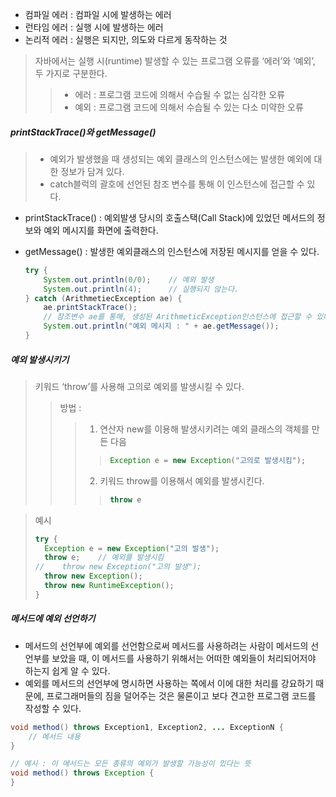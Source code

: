 
- 컴파일 에러 : 컴파일 시에 발생하는 에러
- 런타임 에러 : 실행 시에 발생하는 에러
- 논리적 에러 : 실행은 되지만, 의도와 다르게 동작하는 것

>  자바에서는 실행 시(runtime) 발생할 수 있는 프로그램 오류를 ‘에러’와 ‘예외’, 두 가지로 구분한다.
> > - 에러 : 프로그램 코드에 의해서 수습될 수 없는 심각한 오류
> > - 예외 : 프로그램 코드에 의해서 수습될 수 있는 다소 미약한 오류

##### printStackTrace()와 getMessage()
> - 예외가 발생했을 때 생성되는 예외 클래스의 인스턴스에는 발생한 예외에 대한 정보가 담겨 있다.
> - catch블럭의 괄호에 선언된 참조 변수를 통해 이 인스턴스에 접근할 수 있다.

- printStackTrace() : 예외발생 당시의 호출스택(Call Stack)에 있었던 메서드의 정보와 예외 메시지를 화면에 출력한다.
- getMessage() : 발생한 예외클래스의 인스턴스에 저장된 메시지를 얻을 수 있다.

	```java
	try {
		System.out.println(0/0);	// 예외 발생
		System.out.println(4);		// 실행되지 않는다.
	} catch (ArithmetiecException ae) {
		ae.printStackTrace();
		// 참조변수 ae를 통해, 생성된 ArithmeticException인스턴스에 접근할 수 있다.
		System.out.println("예외 메시지 : " + ae.getMessage());
	}
	```


##### 예외 발생시키기
> 키워드 ‘throw’를 사용해 고의로 예외를 발생시킬 수 있다.
> > 방법 : 
> > > 1. 연산자 new를 이용해 발생시키려는 예외 클래스의 객체를 만든 다음 
> > > > ```java
> > > > Exception e = new Exception("고의로 발생시킴");
> > > > ```
> > > 2. 키워드 throw를 이용해서 예외를 발생시킨다.
> > > > ```java
> > > > throw e
> > > > ```

> 예시 
> ```java
> try {
> 	Exception e = new Exception("고의 발생");
> 	throw e; 	// 예외를 발생시킴
> //	throw new Exception("고의 발생");
> 	throw new Exception();
> 	throw new RuntimeException();
> }
> ```

##### 메서드에 예외 선언하기
- 메서드의 선언부에 예외를 선언함으로써 메서드를 사용하려는 사람이 메서드의 선언부를 보았을 때, 이 메서드를 사용하기 위해서는 어떠한 예외들이 처리되어저야 하는지 쉽게 알 수 있다.
- 예외를 메서드의 선언부에 명시하면 사용하는 쪽에서 이에 대한 처리를 강요하기 때문에, 프로그래머들의 짐을 덜어주는 것은 물론이고 보다 견고한 프로그램 코드를 작성할 수 있다.
```java
void method() throws Exception1, Exception2, ... ExceptionN {
	// 메서드 내용
}

// 예시 : 이 메서드는 모든 종류의 예외가 발생할 가능성이 있다는 뜻
void method() throws Exception {
}
```
